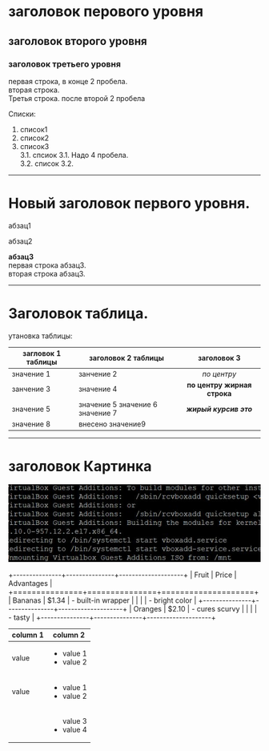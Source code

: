 # заголовок перового уровня
## заголовок второго уровня
### заголовок третьего уровня

первая строка, в конце 2 пробела.  
вторая строка.  
Третья строка. после второй 2 пробела

Списки:  
1. список1
2. список2
3. список3  
    3.1. спсиок 3.1. Надо 4 пробела.  
    3.2. список 3.2.  
 
 ***

# Новый заголовок первого уровня.

абзац1

абзац2

**абзац3**  
первая строка абзац3.  
вторая строка абзац3.

***

# Заголовок таблица.

утановка таблицы:  

загловок 1 таблицы   |   заголовок 2 таблицы            |заголовок 3
---------------------|----------------------------------|:-------------------:
значение 1           |   занчение 2                     | *по центру* 
занчение 3           |   значение 4                     | **по центру жирная строка** 
значение 5           |значение 5 значение 6 значение 7  | ***жирый курсив это***
значение 8           |             внесено значение9    |


***




# заголовок Картинка

![картинка1](https://github.com/Rustam-Sibagatullin/Rustam/blob/master/Capture_test.JPG "Подсказка картинки")


+---------------+---------------+--------------------+
| Fruit         | Price         | Advantages         |
+===============+===============+====================+
| Bananas       | $1.34         | - built-in wrapper |
|               |               | - bright color     |
+---------------+---------------+--------------------+
| Oranges       | $2.10         | - cures scurvy     |
|               |               | - tasty            |
+---------------+---------------+--------------------+






  
  
  
| column 1 | column 2 |
|------------|----------|
| value | <ul><li>value 1</li><li>value 2</li></ul> |
| value | <ul><li>value 1</li><li>value 2</li></ul> |
|       | <ul>value 3</li><li>value 4</ul> |
